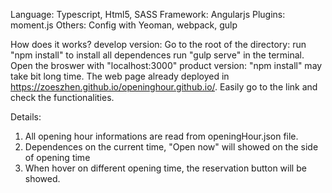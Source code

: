 Language: Typescript, Html5, SASS
Framework: Angularjs
Plugins: moment.js
Others: Config with Yeoman, webpack, gulp

How does it works?
develop version:
  Go to the root of the directory:
    run "npm install" to install all dependences 
    run "gulp serve" in the terminal.
    Open the broswer with "localhost:3000"
product version:
  "npm install" may take bit long time. The web page already deployed in https://zoeszhen.github.io/openinghour.github.io/.
  Easily go to the link and check the functionalities.

Details:
1. All opening hour informations are read from openingHour.json file.
2. Dependences on the current time, "Open now" will showed on the side of opening time
3. When hover on different opening time, the reservation button will be showed.
